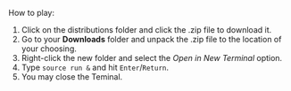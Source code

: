 How to play:

1. Click on the distributions folder and click the .zip file to download it.
2. Go to your **Downloads** folder and unpack the .zip file to the location of your choosing.
3. Right-click the new folder and select the _Open in New Terminal_ option.
4. Type `source run &` and hit `Enter`/`Return`.
5. You may close the Teminal.
